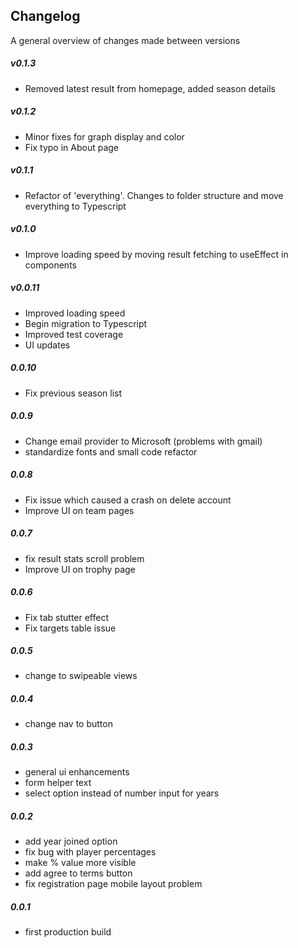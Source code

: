 ## Changelog

A general overview of changes made between versions

##### v0.1.3

- Removed latest result from homepage, added season details

##### v0.1.2

- Minor fixes for graph display and color
- Fix typo in About page

##### v0.1.1

- Refactor of 'everything'. Changes to folder structure and move everything to Typescript

##### v0.1.0

- Improve loading speed by moving result fetching to useEffect in components

##### v0.0.11

- Improved loading speed
- Begin migration to Typescript
- Improved test coverage
- UI updates

##### 0.0.10

- Fix previous season list

##### 0.0.9

- Change email provider to Microsoft (problems with gmail)
- standardize fonts and small code refactor

##### 0.0.8

- Fix issue which caused a crash on delete account
- Improve UI on team pages

##### 0.0.7

- fix result stats scroll problem
- Improve UI on trophy page

##### 0.0.6

- Fix tab stutter effect
- Fix targets table issue

##### 0.0.5

- change to swipeable views

##### 0.0.4

- change nav to button

##### 0.0.3

- general ui enhancements
- form helper text
- select option instead of number input for years

##### 0.0.2

- add year joined option
- fix bug with player percentages
- make % value more visible
- add agree to terms button
- fix registration page mobile layout problem

##### 0.0.1

- first production build
